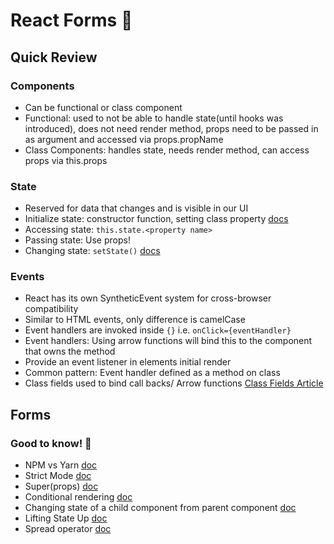 # React Forms :memo:

## Quick Review

### Components

- Can be functional or class component
- Functional: used to not be able to handle state(until hooks was introduced), does not need render method, props need to be passed in as argument and accessed via props.propName
- Class Components: handles state, needs render method, can access props via this.props

### State

- Reserved for data that changes and is visible in our UI
- Initialize state: constructor function, setting class property [docs](https://medium.com/bb-tutorials-and-thoughts/different-ways-to-initialize-state-in-react-e9ecedf1f9fa)
- Accessing state: ```this.state.<property name>```
- Passing state: Use props! 
- Changing state: ```setState()``` [docs](https://reactjs.org/docs/react-component.html#setstate)

### Events

- React has its own SyntheticEvent system for cross-browser compatibility
- Similar to HTML events, only difference is camelCase
- Event handlers are invoked inside ```{}``` i.e. ```onClick={eventHandler}```
- Event handlers: Using arrow functions will bind this to the component that owns the method
- Provide an event listener in elements initial render
- Common pattern: Event handler defined as a method on class
- Class fields used to bind call backs/ Arrow functions [Class Fields Article](https://dev.to/ascorbic/class-fields-are-coming-heres-what-that-means-for-react--3a87)

## Forms



### Good to know! :brain:

- NPM vs Yarn [doc](https://stackshare.io/stackups/npm-vs-yarn)
- Strict Mode [doc](https://reactjs.org/docs/strict-mode.html)
- Super(props) [doc](https://dev.to/voralagas/super-props-in-react-5h7i)
- Conditional rendering [doc](https://reactjs.org/docs/conditional-rendering.html)
- Changing state of a child component from parent component [doc](https://www.freecodecamp.org/news/react-changing-state-of-child-component-from-parent-8ab547436271/)
- Lifting State Up [doc](https://reactjs.org/docs/lifting-state-up.html)
- Spread operator [doc](https://developer.mozilla.org/en-US/docs/Web/JavaScript/Reference/Operators/Spread_syntax)

